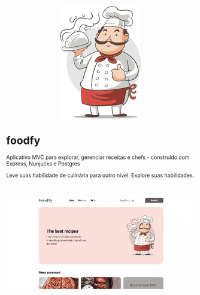 <p align="center">
    <img src=".github/logo-chef.png">
</p>

# foodfy
Aplicativo MVC para explorar, gerenciar receitas e chefs - construído com Express, Nunjucks e Postgres

Leve suas habilidade de culinária para outro nivel. Explore suas habilidades.

<br />
<p align="center"><img src=".github/home.gif"></p>
